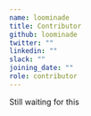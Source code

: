 ```yaml
---
name: loominade
title: Contributor
github: loominade
twitter: ""
linkedin: ""
slack: ""
joining_date: ""
role: contributor
---
```


Still waiting for this
